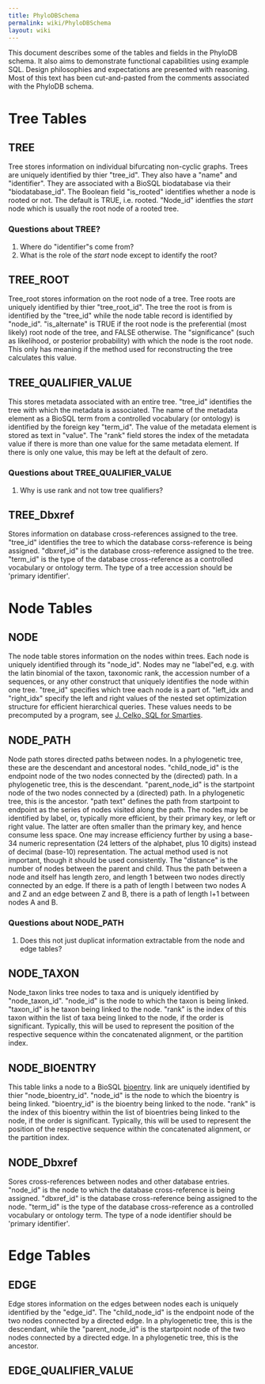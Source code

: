 ```yaml
---
title: PhyloDBSchema
permalink: wiki/PhyloDBSchema
layout: wiki
---
```


This document describes some of the tables and fields in the PhyloDB
schema. It also aims to demonstrate functional capabilities using
example SQL. Design philosophies and expectations are presented with
reasoning. Most of this text has been cut-and-pasted from the comments
associated with the PhyloDB schema.

Tree Tables
===========

TREE
----

Tree stores information on individual bifurcating non-cyclic graphs.
Trees are uniquely identified by thier "tree\_id". They also have a
"name" and "identifier". They are associated with a BioSQL biodatabase
via their "biodatabase\_id". The Boolean field "is\_rooted" identifies
whether a node is rooted or not. The default is TRUE, i.e. rooted.
"Node\_id" identfies the *start* node which is usually the root node of
a rooted tree.

### Questions about TREE?

1.  Where do "identifier"s come from?
2.  What is the role of the *start* node except to identify the root?

TREE\_ROOT
----------

Tree\_root stores information on the root node of a tree. Tree roots are
uniquely identified by thier "tree\_root\_id". The tree the root is from
is identified by the "tree\_id" while the node table record is
identified by "node\_id". "is\_alternate" is TRUE if the root node is
the preferential (most likely) root node of the tree, and FALSE
otherwise. The "significance" (such as likelihood, or posterior
probability) with which the node is the root node. This only has meaning
if the method used for reconstructing the tree calculates this value.

TREE\_QUALIFIER\_VALUE
----------------------

This stores metadata associated with an entire tree. "tree\_id"
identifies the tree with which the metadata is associated. The name of
the metadata element as a BioSQL term from a controlled vocabulary (or
ontology) is identified by the foreign key "term\_id". The value of the
metadata element is stored as text in "value". The "rank" field stores
the index of the metadata value if there is more than one value for the
same metadata element. If there is only one value, this may be left at
the default of zero.

### Questions about TREE\_QUALIFIER\_VALUE

1.  Why is use rank and not tow tree qualifiers?

TREE\_Dbxref
------------

Stores information on database cross-references assigned to the tree.
"tree\_id" identifies the tree to which the database corss-reference is
being assigned. "dbxref\_id" is the database cross-reference assigned to
the tree. "term\_id" is the type of the database cross-reference as a
controlled vocabulary or ontology term. The type of a tree accession
should be 'primary identifier'.

Node Tables
===========

NODE
----

The node table stores information on the nodes within trees. Each node
is uniquely identified through its "node\_id". Nodes may ne "label"ed,
e.g. with the latin binomial of the taxon, taxonomic rank, the accession
number of a sequences, or any other construct that uniquely identifies
the node within one tree. "tree\_id" specifies which tree each node is a
part of. "left\_idx and "right\_idx" specify the left and right values
of the nested set optimization structure for efficient hierarchical
queries. These values needs to be precomputed by a program, see [J.
Celko, SQL for
Smarties](http://rs18.rapidshare.com/files/4441805/Trees_and_Hierarchies_in_SQL_for_Smarties.pdf).

NODE\_PATH
----------

Node path stores directed paths between nodes. In a phylogenetic tree,
these are the descendant and ancestoral nodes. "child\_node\_id" is the
endpoint node of the two nodes connected by the (directed) path. In a
phylogenetic tree, this is the descendant. "parent\_node\_id" is the
startpoint node of the two nodes connected by a (directed) path. In a
phylogenetic tree, this is the ancestor. "path text" defines the path
from startpoint to endpoint as the series of nodes visited along the
path. The nodes may be identified by label, or, typically more
efficient, by their primary key, or left or right value. The latter are
often smaller than the primary key, and hence consume less space. One
may increase efficiency further by using a base-34 numeric
representation (24 letters of the alphabet, plus 10 digits) instead of
decimal (base-10) representation. The actual method used is not
important, though it should be used consistently. The "distance" is the
number of nodes between the parent and child. Thus the path between a
node and itself has length zero, and length 1 between two nodes directly
connected by an edge. If there is a path of length l between two nodes A
and Z and an edge between Z and B, there is a path of length l+1 between
nodes A and B.

### Questions about NODE\_PATH

1.  Does this not just duplicat information extractable from the node
    and edge tables?

NODE\_TAXON
-----------

Node\_taxon links tree nodes to taxa and is uniquely identified by
"node\_taxon\_id". "node\_id" is the node to which the taxon is being
linked. "taxon\_id" is he taxon being linked to the node. "rank" is the
index of this taxon within the list of taxa being linked to the node, if
the order is significant. Typically, this will be used to represent the
position of the respective sequence within the concatenated alignment,
or the partition index.

NODE\_BIOENTRY
--------------

This table links a node to a BioSQL
[bioentry](Schema_Overview#BIOENTRY "wikilink"). link are uniquely
identified by thier "node\_bioentry\_id". "node\_id" is the node to
which the bioentry is being linked. "bioentry\_id" is the bioentry being
linked to the node. "rank" is the index of this bioentry within the list
of bioentries being linked to the node, if the order is significant.
Typically, this will be used to represent the position of the respective
sequence within the concatenated alignment, or the partition index.

NODE\_Dbxref
------------

Sores cross-references between nodes and other database entries.
"node\_id" is the node to which the database cross-reference is being
assigned. "dbxref\_id" is the database cross-reference being assigned to
the node. "term\_id" is the type of the database cross-reference as a
controlled vocabulary or ontology term. The type of a node identifier
should be 'primary identifier'.

Edge Tables
===========

EDGE
----

Edge stores information on the edges between nodes each is uniquely
identified by the "edge\_id". The "child\_node\_id" is the endpoint node
of the two nodes connected by a directed edge. In a phylogenetic tree,
this is the descendant, while the "parent\_node\_id" is the startpoint
node of the two nodes connected by a directed edge. In a phylogenetic
tree, this is the ancestor.

EDGE\_QUALIFIER\_VALUE
----------------------

